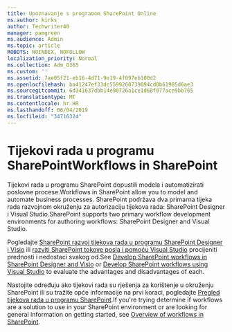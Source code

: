 ```yaml
---
title: Upoznavanje s programom SharePoint Online
ms.author: kirks
author: Techwriter40
manager: pamgreen
ms.audience: Admin
ms.topic: article
ROBOTS: NOINDEX, NOFOLLOW
localization_priority: Normal
ms.collection: Adm_O365
ms.custom: ''
ms.assetid: 7ae05f21-eb16-4d71-9e19-4f097eb100d2
ms.openlocfilehash: ba41247ef33dc5599260739094cd0b61985d6ae3
ms.sourcegitcommit: 6d341637dbb14e90726a1ce1d68f077ace9bb765
ms.translationtype: MT
ms.contentlocale: hr-HR
ms.lasthandoff: 06/04/2019
ms.locfileid: "34716324"
---
```

# <a name="workflows-in-sharepoint"></a><span data-ttu-id="bce30-102">Tijekovi rada u programu SharePoint</span><span class="sxs-lookup"><span data-stu-id="bce30-102">Workflows in SharePoint</span></span>

<span data-ttu-id="bce30-103">Tijekovi rada u programu SharePoint dopustili modela i automatizirati poslovne procese.</span><span class="sxs-lookup"><span data-stu-id="bce30-103">Workflows in SharePoint allow you to model and automate business processes.</span></span> <span data-ttu-id="bce30-104">SharePoint podržava dva primarna tijeka rada razvojnom okruženju za autorizaciju tijekova rada: SharePoint Designer i Visual Studio.</span><span class="sxs-lookup"><span data-stu-id="bce30-104">SharePoint supports two primary workflow development environments for authoring workflows: SharePoint Designer and Visual Studio.</span></span> 

<span data-ttu-id="bce30-105">Pogledajte [SharePoint razvoj tijekova rada u programu SharePoint Designer i Visio](https://docs.microsoft.com/en-us/sharepoint/dev/general-development/develop-sharepoint-workflows-using-visual-studio) ili [razviti SharePoint tokove posla i pomoću Visual Studio](https://docs.microsoft.com/en-us/sharepoint/dev/general-development/develop-sharepoint-workflows-using-visual-studio) procijeniti prednosti i nedostaci svakog od.</span><span class="sxs-lookup"><span data-stu-id="bce30-105">See [Develop SharePoint workflows in SharePoint Designer and Visio](https://docs.microsoft.com/en-us/sharepoint/dev/general-development/develop-sharepoint-workflows-using-visual-studio) or [Develop SharePoint workflows using Visual Studio](https://docs.microsoft.com/en-us/sharepoint/dev/general-development/develop-sharepoint-workflows-using-visual-studio) to evaluate the advantages and disadvantages of each.</span></span> 

<span data-ttu-id="bce30-106">Nastojite određuju ako tijekovi rada su rješenja za korištenje u okruženju SharePoint ili su tražite opće informacije na prvi koraci, pogledajte [Pregled tijekova rada u programu SharePoint](https://docs.microsoft.com/en-us/sharepoint/dev/general-development/get-started-with-workflows-in-sharepoint#overview-of-workflows-in-sharepoint).</span><span class="sxs-lookup"><span data-stu-id="bce30-106">If you're trying determine if workflows are a solution to use in your SharePoint environment or are looking for general information on getting started, see [Overview of workflows in SharePoint](https://docs.microsoft.com/en-us/sharepoint/dev/general-development/get-started-with-workflows-in-sharepoint#overview-of-workflows-in-sharepoint).</span></span>
